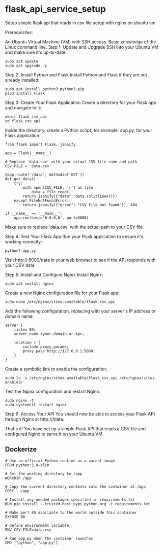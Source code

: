 # flask_api_service_setup

Setup simple flask api that reads in csv file setup with nginx on ubuntu vm

Prerequisites:

An Ubuntu Virtual Machine (VM) with SSH access.
Basic knowledge of the Linux command line.
Step 1: Update and Upgrade
SSH into your Ubuntu VM and make sure it's up-to-date:

```
sudo apt update
sudo apt upgrade -y
```

Step 2: Install Python and Flask
Install Python and Flask if they are not already installed:

```
sudo apt install python3 python3-pip
pip3 install Flask
```

Step 3: Create Your Flask Application
Create a directory for your Flask app and navigate to it:

```
mkdir flask_csv_api
cd flask_csv_api
```

Inside the directory, create a Python script, for example, app.py, for your Flask application:

```
from flask import Flask, jsonify

app = Flask(__name__)

# Replace 'data.csv' with your actual CSV file name and path
CSV_FILE = 'data.csv'

@app.route('/data', methods=['GET'])
def get_data():
    try:
        with open(CSV_FILE, 'r') as file:
            data = file.read()
        return jsonify({"data": data.splitlines()})
    except FileNotFoundError:
        return jsonify({"error": "CSV file not found"}), 404

if __name__ == '__main__':
    app.run(host='0.0.0.0', port=5000)
```

Make sure to replace 'data.csv' with the actual path to your CSV file.

Step 4: Test Your Flask App
Run your Flask application to ensure it's working correctly:

```
python3 app.py
```

Visit http://<your-vm-ip>:5000/data in your web browser to see if the API responds with your CSV data.

Step 5: Install and Configure Nginx
Install Nginx:

```
sudo apt install nginx
```

Create a new Nginx configuration file for your Flask app:

```
sudo nano /etc/nginx/sites-available/flask_csv_api
```

Add the following configuration, replacing <your-domain-or-ip> with your server's IP address or domain name:

```
server {
    listen 80;
    server_name <your-domain-or-ip>;

    location / {
        include proxy_params;
        proxy_pass http://127.0.0.1:5000;
    }
}
```

Create a symbolic link to enable the configuration:

```
sudo ln -s /etc/nginx/sites-available/flask_csv_api /etc/nginx/sites-enabled/
```

Test the Nginx configuration and restart Nginx:

```
sudo nginx -t
sudo systemctl restart nginx
```

Step 6: Access Your API
You should now be able to access your Flask API through Nginx at http://<your-domain-or-ip>/data.

That's it! You have set up a simple Flask API that reads a CSV file and configured Nginx to serve it on your Ubuntu VM.

## Dockerize

```
# Use an official Python runtime as a parent image
FROM python:3.8-slim

# Set the working directory to /app
WORKDIR /app

# Copy the current directory contents into the container at /app
COPY . /app

# Install any needed packages specified in requirements.txt
RUN pip install --trusted-host pypi.python.org -r requirements.txt

# Make port 80 available to the world outside this container
EXPOSE 80

# Define environment variable
ENV CSV_FILE=data.csv

# Run app.py when the container launches
CMD ["python", "app.py"]
```
